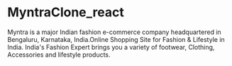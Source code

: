 # MyntraClone_react
Myntra is a major Indian fashion e-commerce company headquartered in Bengaluru, Karnataka, India.Online Shopping Site for Fashion &amp; Lifestyle in India. India's Fashion Expert brings you a variety of footwear, Clothing, Accessories and lifestyle products.
